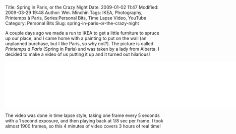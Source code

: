 Title: Spring in Paris, or the Crazy Night
Date: 2009-01-02 11:47
Modified: 2009-03-29 19:48
Author: Wm. Minchin
Tags: IKEA, Photography, Printemps à Paris, Series:Personal Bits, Time Lapse Video, YouTube
Category: Personal Bits
Slug: spring-in-paris-or-the-crazy-night

A couple days ago we made a run to IKEA to get a little furniture to
spruce up our place, and I came home with a painting to put on the wall
(an unplanned purchase, but I like Paris, so why not?). The picture is
called *Printemps à Paris* (Spring in Paris) and was taken by a lady
from Alberta. I decided to make a video of us putting it up and it
turned out hilarious!

<!-- 870px with the max width of 9cols in Bootstrp -->
<div class="embed-responsive embed-responsive-4by3">
    <iframe class="embed-responsive-item" src="//www.youtube.com/embed/5QjGVtkfnO4" type="text/html" width="870px" frameborder="0"></iframe>
</div>

The video was done in time lapse style, taking one frame every 5 seconds
with a 1 second exposure, and then playing back at 1/8 sec per frame. I
took almost 1900 frames, so this 4 minutes of video covers 3 hours of
real time!
